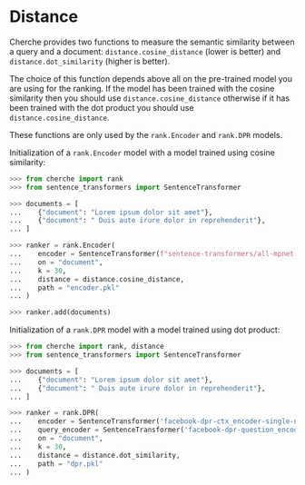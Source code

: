 # Distance

Cherche provides two functions to measure the semantic similarity between a query and a document: `distance.cosine_distance` (lower is better) and `distance.dot_similarity` (higher is better).

The choice of this function depends above all on the pre-trained model you are using for the ranking. If the model has been trained with the cosine similarity then you should use `distance.cosine_distance` otherwise if it has been trained with the dot product you should use `distance.cosine_distance`.

These functions are only used by the `rank.Encoder` and `rank.DPR` models.

Initialization of a `rank.Encoder` model with a model trained using cosine similarity:

```python
>>> from cherche import rank
>>> from sentence_transformers import SentenceTransformer

>>> documents = [
...    {"document": "Lorem ipsum dolor sit amet"},
...    {"document": " Duis aute irure dolor in reprehenderit"},
... ]

>>> ranker = rank.Encoder(
...    encoder = SentenceTransformer(f"sentence-transformers/all-mpnet-base-v2").encode,
...    on = "document",
...    k = 30,
...    distance = distance.cosine_distance,
...    path = "encoder.pkl"
... )

>>> ranker.add(documents)
```

Initialization of a `rank.DPR` model with a model trained using dot product:

```python
>>> from cherche import rank, distance
>>> from sentence_transformers import SentenceTransformer

>>> documents = [
...    {"document": "Lorem ipsum dolor sit amet"},
...    {"document": " Duis aute irure dolor in reprehenderit"},
... ]

>>> ranker = rank.DPR(
...    encoder = SentenceTransformer('facebook-dpr-ctx_encoder-single-nq-base').encode,
...    query_encoder = SentenceTransformer('facebook-dpr-question_encoder-single-nq-base').encode,
...    on = "document",
...    k = 30,
...    distance = distance.dot_similarity,
...    path = "dpr.pkl"
... )
```
